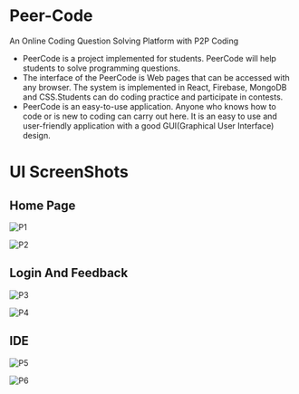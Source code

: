 # Peer-Code
An Online Coding Question Solving Platform with P2P Coding

* PeerCode is a project implemented for students. PeerCode will help
students to solve programming questions.
* The interface of the PeerCode is Web pages that can be accessed with any
browser. The system is implemented in React, Firebase, MongoDB and
CSS.Students can do coding practice and participate in contests.
* PeerCode is an easy-to-use application. Anyone who knows how to code
or is new to coding can carry out here. It is an easy to use and user-friendly
application with a good GUI(Graphical User Interface) design.

# UI ScreenShots

  ## Home Page
![P1](https://user-images.githubusercontent.com/52062616/106348589-623f0300-62ed-11eb-9e32-c692e96f9ee4.PNG)

![P2](https://user-images.githubusercontent.com/52062616/106348592-63703000-62ed-11eb-821b-a0d6fb8a1b65.PNG)

  ## Login And Feedback

![P3](https://user-images.githubusercontent.com/52062616/106348593-64a15d00-62ed-11eb-8797-01c257c34109.PNG)

![P4](https://user-images.githubusercontent.com/52062616/106348595-65d28a00-62ed-11eb-83fa-806d3b5adc33.PNG)

  ## IDE
![P5](https://user-images.githubusercontent.com/52062616/106348598-69661100-62ed-11eb-9457-b92402af8d89.PNG)

![P6](https://user-images.githubusercontent.com/52062616/106348600-6a973e00-62ed-11eb-9d48-a5436e29d698.PNG)
